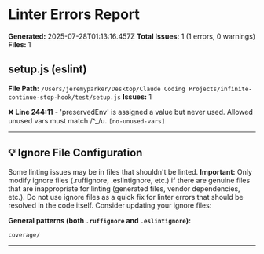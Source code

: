 # Linter Errors Report

**Generated:** 2025-07-28T01:13:16.457Z
**Total Issues:** 1 (1 errors, 0 warnings)
**Files:** 1

## setup.js (eslint)

**File Path:** `/Users/jeremyparker/Desktop/Claude Coding Projects/infinite-continue-stop-hook/test/setup.js`
**Issues:** 1

❌ **Line 244:11** - 'preservedEnv' is assigned a value but never used. Allowed unused vars must match /^_/u. `[no-unused-vars]`

---

## 💡 Ignore File Configuration

Some linting issues may be in files that shouldn't be linted. **Important:** Only modify ignore files (.ruffignore, .eslintignore, etc.) if there are genuine files that are inappropriate for linting (generated files, vendor dependencies, etc.). Do not use ignore files as a quick fix for linter errors that should be resolved in the code itself. Consider updating your ignore files:

**General patterns (both `.ruffignore` and `.eslintignore`):**
```
coverage/
```

---

